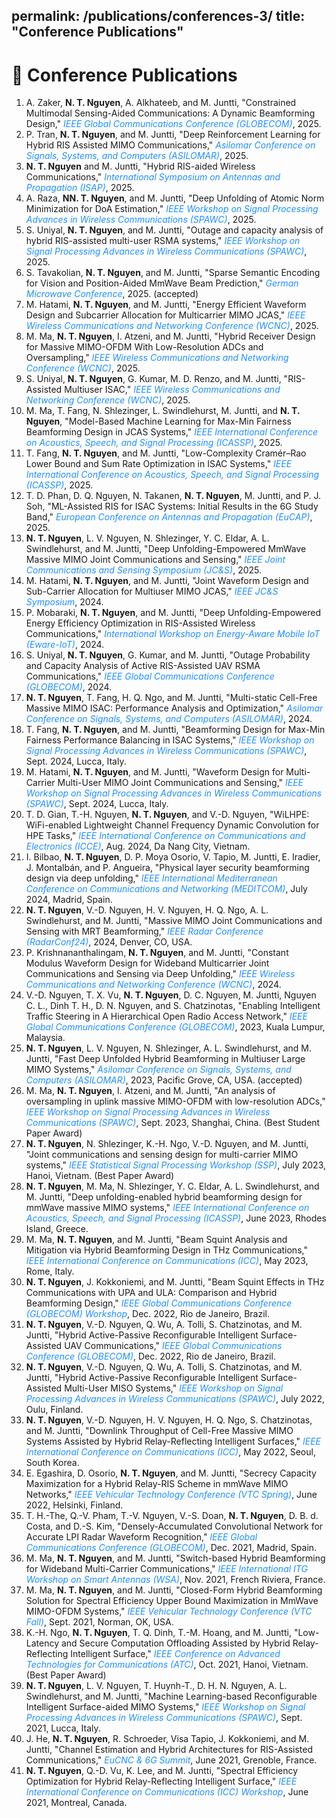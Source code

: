 permalink: /publications/conferences-3/
title: "Conference Publications"
---

# 🎤 Conference Publications  

<ol>

<li>
A. Zaker, <strong>N. T. Nguyen</strong>, A. Alkhateeb, and M. Juntti,  
"Constrained Multimodal Sensing-Aided Communications: A Dynamic Beamforming Design,"  
<span style="color:#1E90FF;"><em>IEEE Global Communications Conference (GLOBECOM)</em></span>, 2025.
</li>

<li>
P. Tran, <strong>N. T. Nguyen</strong>, and M. Juntti,  
"Deep Reinforcement Learning for Hybrid RIS Assisted MIMO Communications,"  
<span style="color:#1E90FF;"><em>Asilomar Conference on Signals, Systems, and Computers (ASILOMAR)</em></span>, 2025.
</li>

<li>
<strong>N. T. Nguyen</strong> and M. Juntti,  
"Hybrid RIS-aided Wireless Communications,"  
<span style="color:#1E90FF;"><em>International Symposium on Antennas and Propagation (ISAP)</em></span>, 2025.
</li>

<li>
A. Raza, <strong>NN. T. Nguyen</strong>, and M. Juntti,  
"Deep Unfolding of Atomic Norm Minimization for DoA Estimation,"  
<span style="color:#1E90FF;"><em>IEEE Workshop on Signal Processing Advances in Wireless Communications (SPAWC)</em></span>, 2025.
</li>

<li>
S. Uniyal, <strong>N. T. Nguyen</strong>, and M. Juntti,  
"Outage and capacity analysis of hybrid RIS-assisted multi-user RSMA systems,"  
<span style="color:#1E90FF;"><em>IEEE Workshop on Signal Processing Advances in Wireless Communications (SPAWC)</em></span>, 2025.
</li>

<li>
S. Tavakolian, <strong>N. T. Nguyen</strong>, and M. Juntti,  
"Sparse Semantic Encoding for Vision and Position-Aided MmWave Beam Prediction,"  
<span style="color:#1E90FF;"><em>German Microwave Conference</em></span>, 2025. (accepted)
</li>

<li>
M. Hatami, <strong>N. T. Nguyen</strong>, and M. Juntti,  
"Energy Efficient Waveform Design and Subcarrier Allocation for Multicarrier MIMO JCAS,"  
<span style="color:#1E90FF;"><em>IEEE Wireless Communications and Networking Conference (WCNC)</em></span>, 2025.
</li>

<li>
M. Ma, <strong>N. T. Nguyen</strong>, I. Atzeni, and M. Juntti,  
"Hybrid Receiver Design for Massive MIMO-OFDM With Low-Resolution ADCs and Oversampling,"  
<span style="color:#1E90FF;"><em>IEEE Wireless Communications and Networking Conference (WCNC)</em></span>, 2025.
</li>

<li>
S. Uniyal, <strong>N. T. Nguyen</strong>, G. Kumar, M. D. Renzo, and M. Juntti,  
"RIS-Assisted Multiuser ISAC,"  
<span style="color:#1E90FF;"><em>IEEE Wireless Communications and Networking Conference (WCNC)</em></span>, 2025.
</li>

<li>
M. Ma, T. Fang, N. Shlezinger, L. Swindlehurst, M. Juntti, and <strong>N. T. Nguyen</strong>,  
"Model-Based Machine Learning for Max-Min Fairness Beamforming Design in JCAS Systems,"  
<span style="color:#1E90FF;"><em>IEEE International Conference on Acoustics, Speech, and Signal Processing (ICASSP)</em></span>, 2025.
</li>

<li>
T. Fang, <strong>N. T. Nguyen</strong>, and M. Juntti,  
"Low-Complexity Cramér–Rao Lower Bound and Sum Rate Optimization in ISAC Systems,"  
<span style="color:#1E90FF;"><em>IEEE International Conference on Acoustics, Speech, and Signal Processing (ICASSP)</em></span>, 2025.
</li>

<li>
T. D. Phan, D. Q. Nguyen, N. Takanen, <strong>N. T. Nguyen</strong>, M. Juntti, and P. J. Soh,  
"ML-Assisted RIS for ISAC Systems: Initial Results in the 6G Study Band,"  
<span style="color:#1E90FF;"><em>European Conference on Antennas and Propagation (EuCAP)</em></span>, 2025.
</li>

<li>
<strong>N. T. Nguyen</strong>, L. V. Nguyen, N. Shlezinger, Y. C. Eldar, A. L. Swindlehurst, and M. Juntti,  
"Deep Unfolding-Empowered MmWave Massive MIMO Joint Communications and Sensing,"  
<span style="color:#1E90FF;"><em>IEEE Joint Communications and Sensing Symposium (JC&S)</em></span>, 2025.
</li>

<li>
M. Hatami, <strong>N. T. Nguyen</strong>, and M. Juntti,  
"Joint Waveform Design and Sub-Carrier Allocation for Multiuser MIMO JCAS,"  
<span style="color:#1E90FF;"><em>IEEE JC&S Symposium</em></span>, 2024.
</li>

<li>
P. Mobaraki, <strong>N. T. Nguyen</strong>, and M. Juntti,  
"Deep Unfolding-Empowered Energy Efficiency Optimization in RIS-Assisted Wireless Communications,"  
<span style="color:#1E90FF;"><em>International Workshop on Energy-Aware Mobile IoT (Eware-IoT)</em></span>, 2024.
</li>

<li>
S. Uniyal, <strong>N. T. Nguyen</strong>, G. Kumar, and M. Juntti,  
"Outage Probability and Capacity Analysis of Active RIS-Assisted UAV RSMA Communications,"  
<span style="color:#1E90FF;"><em>IEEE Global Communications Conference (GLOBECOM)</em></span>, 2024.
</li>

<li>
<strong>N. T. Nguyen</strong>, T. Fang, H. Q. Ngo, and M. Juntti,  
"Multi-static Cell-Free Massive MIMO ISAC: Performance Analysis and Optimization,"  
<span style="color:#1E90FF;"><em>Asilomar Conference on Signals, Systems, and Computers (ASILOMAR)</em></span>, 2024.
</li>

<li>
T. Fang, <strong>N. T. Nguyen</strong>, and M. Juntti,  
"Beamforming Design for Max-Min Fairness Performance Balancing in ISAC Systems,"  
<span style="color:#1E90FF;"><em>IEEE Workshop on Signal Processing Advances in Wireless Communications (SPAWC)</em></span>, Sept. 2024, Lucca, Italy.
</li>

<li>
M. Hatami, <strong>N. T. Nguyen</strong>, and M. Juntti,  
"Waveform Design for Multi-Carrier Multi-User MIMO Joint Communications and Sensing,"  
<span style="color:#1E90FF;"><em>IEEE Workshop on Signal Processing Advances in Wireless Communications (SPAWC)</em></span>, Sept. 2024, Lucca, Italy.
</li>

<li>
T. D. Gian, T.-H. Nguyen, <strong>N. T. Nguyen</strong>, and V.-D. Nguyen,  
"WiLHPE: WiFi-enabled Lightweight Channel Frequency Dynamic Convolution for HPE Tasks,"  
<span style="color:#1E90FF;"><em>IEEE International Conference on Communications and Electronics (ICCE)</em></span>, Aug. 2024, Da Nang City, Vietnam.
</li>

<li>
I. Bilbao, <strong>N. T. Nguyen</strong>, D. P. Moya Osorio, V. Tapio, M. Juntti, E. Iradier, J. Montalbán, and P. Angueira,  
"Physical layer security beamforming design via deep unfolding,"  
<span style="color:#1E90FF;"><em>IEEE International Mediterranean Conference on Communications and Networking (MEDITCOM)</em></span>, July 2024, Madrid, Spain.
</li>

<li>
<strong>N. T. Nguyen</strong>, V.-D. Nguyen, H. V. Nguyen, H. Q. Ngo, A. L. Swindlehurst, and M. Juntti,  
"Massive MIMO Joint Communications and Sensing with MRT Beamforming,"  
<span style="color:#1E90FF;"><em>IEEE Radar Conference (RadarConf24)</em></span>, 2024, Denver, CO, USA.
</li>

<li>
P. Krishnananthalingam, <strong>N. T. Nguyen</strong>, and M. Juntti,  
"Constant Modulus Waveform Design for Wideband Multicarrier Joint Communications and Sensing via Deep Unfolding,"  
<span style="color:#1E90FF;"><em>IEEE Wireless Communications and Networking Conference (WCNC)</em></span>, 2024.
</li>

<li>
V.-D. Nguyen, T. X. Vu, <strong>N. T. Nguyen</strong>, D. C. Nguyen, M. Juntti, Nguyen C. L., Dinh T. H., D. N. Nguyen, and S. Chatzinotas,  
"Enabling Intelligent Traffic Steering in A Hierarchical Open Radio Access Network,"  
<span style="color:#1E90FF;"><em>IEEE Global Communications Conference (GLOBECOM)</em></span>, 2023, Kuala Lumpur, Malaysia.
</li>

<li>
<strong>N. T. Nguyen</strong>, L. V. Nguyen, N. Shlezinger, A. L. Swindlehurst, and M. Juntti,  
"Fast Deep Unfolded Hybrid Beamforming in Multiuser Large MIMO Systems,"  
<span style="color:#1E90FF;"><em>Asilomar Conference on Signals, Systems, and Computers (ASILOMAR)</em></span>, 2023, Pacific Grove, CA, USA. (accepted)
</li>

<li>
M. Ma, <strong>N. T. Nguyen</strong>, I. Atzeni, and M. Juntti,  
"An analysis of oversampling in uplink massive MIMO-OFDM with low-resolution ADCs,"  
<span style="color:#1E90FF;"><em>IEEE Workshop on Signal Processing Advances in Wireless Communications (SPAWC)</em></span>, Sept. 2023, Shanghai, China. (Best Student Paper Award)
</li>

<li>
<strong>N. T. Nguyen</strong>, N. Shlezinger, K.-H. Ngo, V.-D. Nguyen, and M. Juntti,  
"Joint communications and sensing design for multi-carrier MIMO systems,"  
<span style="color:#1E90FF;"><em>IEEE Statistical Signal Processing Workshop (SSP)</em></span>, July 2023, Hanoi, Vietnam. (Best Paper Award)
</li>

<li>
<strong>N. T. Nguyen</strong>, M. Ma, N. Shlezinger, Y. C. Eldar, A. L. Swindlehurst, and M. Juntti,  
"Deep unfolding-enabled hybrid beamforming design for mmWave massive MIMO systems,"  
<span style="color:#1E90FF;"><em>IEEE International Conference on Acoustics, Speech, and Signal Processing (ICASSP)</em></span>, June 2023, Rhodes Island, Greece.
</li>

<li>
M. Ma, <strong>N. T. Nguyen</strong>, and M. Juntti,  
"Beam Squint Analysis and Mitigation via Hybrid Beamforming Design in THz Communications,"  
<span style="color:#1E90FF;"><em>IEEE International Conference on Communications (ICC)</em></span>, May 2023, Rome, Italy.
</li>

<li>
<strong>N. T. Nguyen</strong>, J. Kokkoniemi, and M. Juntti,  
"Beam Squint Effects in THz Communications with UPA and ULA: Comparison and Hybrid Beamforming Design,"  
<span style="color:#1E90FF;"><em>IEEE Global Communications Conference (GLOBECOM) Workshop</em></span>, Dec. 2022, Rio de Janeiro, Brazil.
</li>

<li>
<strong>N. T. Nguyen</strong>, V.-D. Nguyen, Q. Wu, A. Tolli, S. Chatzinotas, and M. Juntti,  
"Hybrid Active-Passive Reconfigurable Intelligent Surface-Assisted UAV Communications,"  
<span style="color:#1E90FF;"><em>IEEE Global Communications Conference (GLOBECOM)</em></span>, Dec. 2022, Rio de Janeiro, Brazil.
</li>

<li>
<strong>N. T. Nguyen</strong>, V.-D. Nguyen, Q. Wu, A. Tolli, S. Chatzinotas, and M. Juntti,  
"Hybrid Active-Passive Reconfigurable Intelligent Surface-Assisted Multi-User MISO Systems,"  
<span style="color:#1E90FF;"><em>IEEE Workshop on Signal Processing Advances in Wireless Communications (SPAWC)</em></span>, July 2022, Oulu, Finland.
</li>

<li>
<strong>N. T. Nguyen</strong>, V.-D. Nguyen, H. V. Nguyen, H. Q. Ngo, S. Chatzinotas, and M. Juntti,  
"Downlink Throughput of Cell-Free Massive MIMO Systems Assisted by Hybrid Relay-Reflecting Intelligent Surfaces,"  
<span style="color:#1E90FF;"><em>IEEE International Conference on Communications (ICC)</em></span>, May 2022, Seoul, South Korea.
</li>

<li>
E. Egashira, D. Osorio, <strong>N. T. Nguyen</strong>, and M. Juntti,  
"Secrecy Capacity Maximization for a Hybrid Relay-RIS Scheme in mmWave MIMO Networks,"  
<span style="color:#1E90FF;"><em>IEEE Vehicular Technology Conference (VTC Spring)</em></span>, June 2022, Helsinki, Finland.
</li>

<li>
T. H.-The, Q.-V. Pham, T.-V. Nguyen, V.-S. Doan, <strong>N. T. Nguyen</strong>, D. B. d. Costa, and D.-S. Kim,  
"Densely-Accumulated Convolutional Network for Accurate LPI Radar Waveform Recognition,"  
<span style="color:#1E90FF;"><em>IEEE Global Communications Conference (GLOBECOM)</em></span>, Dec. 2021, Madrid, Spain.
</li>

<li>
M. Ma, <strong>N. T. Nguyen</strong>, and M. Juntti,  
"Switch-based Hybrid Beamforming for Wideband Multi-Carrier Communications,"  
<span style="color:#1E90FF;"><em>IEEE International ITG Workshop on Smart Antennas (WSA)</em></span>, Nov. 2021, French Riviera, France.
</li>

<li>
M. Ma, <strong>N. T. Nguyen</strong>, and M. Juntti,  
"Closed-Form Hybrid Beamforming Solution for Spectral Efficiency Upper Bound Maximization in MmWave MIMO-OFDM Systems,"  
<span style="color:#1E90FF;"><em>IEEE Vehicular Technology Conference (VTC Fall)</em></span>, Sept. 2021, Norman, OK, USA.
</li>

<li>
K.-H. Ngo, <strong>N. T. Nguyen</strong>, T. Q. Dinh, T.-M. Hoang, and M. Juntti,  
"Low-Latency and Secure Computation Offloading Assisted by Hybrid Relay-Reflecting Intelligent Surface,"  
<span style="color:#1E90FF;"><em>IEEE Conference on Advanced Technologies for Communications (ATC)</em></span>, Oct. 2021, Hanoi, Vietnam. (Best Paper Award)
</li>

<li>
<strong>N. T. Nguyen</strong>, L. V. Nguyen, T. Huynh-T., D. H. N. Nguyen, A. L. Swindlehurst, and M. Juntti,  
"Machine Learning-based Reconfigurable Intelligent Surface-aided MIMO Systems,"  
<span style="color:#1E90FF;"><em>IEEE Workshop on Signal Processing Advances in Wireless Communications (SPAWC)</em></span>, Sept. 2021, Lucca, Italy.
</li>

<li>
J. He, <strong>N. T. Nguyen</strong>, R. Schroeder, Visa Tapio, J. Kokkoniemi, and M. Juntti,  
"Channel Estimation and Hybrid Architectures for RIS-Assisted Communications,"  
<span style="color:#1E90FF;"><em>EuCNC & 6G Summit</em></span>, June 2021, Grenoble, France.
</li>

<li>
<strong>N. T. Nguyen</strong>, Q.-D. Vu, K. Lee, and M. Juntti,  
"Spectral Efficiency Optimization for Hybrid Relay-Reflecting Intelligent Surface,"  
<span style="color:#1E90FF;"><em>IEEE International Conference on Communications (ICC) Workshop</em></span>, June 2021, Montreal, Canada.
</li>

</ol>
